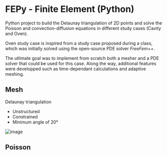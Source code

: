 # FEPy - Finite Element (Python)

Python project to build the Delaunay triangulation of 2D points and solve the Poisson and convection-diffusion equations in different study cases (Cavity and Oven).

Oven study case is inspired from a study case proposed during a class, which was initially solved using the open-source PDE solver *FreeFem++*.

The utlimate goal was to implement from scratch both a mesher and a PDE solver that could be used for this case. Along the way, additional features were developped such as time-dependant calculations and adaptive meshing.

## Mesh

Delaunay triangulation
- Unstructured
- Constrained
- Minimum angle of 20°


![image](https://user-images.githubusercontent.com/95024044/189417475-4773a97a-d9ab-4cac-9157-da677e53ad33.png)

## Poisson

